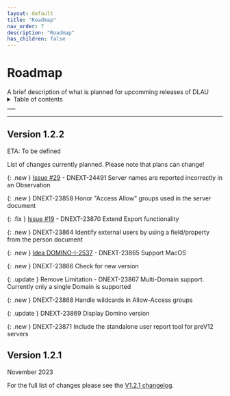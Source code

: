 ```yaml
---
layout: default
title: "Roadmap"
nav_order: 7
description: "Roadmap"
has_children: false
---
```


<h1>Roadmap</h1>
A brief description of what is planned for upcomming releases of DLAU

<details close markdown="block">
  <summary>
    Table of contents
  </summary>
  {: .text-delta }
1. TOC
{:toc}
</details>
___

___
## Version 1.2.2
ETA: To be defined

List of changes currently planned. Please note that plans can change!

{: .new }
[Issue #29](https://github.com/HCL-TECH-SOFTWARE/domino-license-analysis-utility-DLAU/issues/29) - DNEXT-24491 Server names are reported incorrectly in an Observation

{: .new }
DNEXT-23858 Honor "Access Allow" groups used in the server document

{: .fix }
[Issue #19](https://github.com/HCL-TECH-SOFTWARE/domino-license-analysis-utility-DLAU/issues/19) - DNEXT-23870 Extend Export functionality

{: .new }
DNEXT-23864	Identify external users by using a field/property from the person document

{: .new }
[Idea DOMINO-I-2537](https://hcl-software.aha.io/ideas/ideas/DOMINO-I-2537) - DNEXT-23865 Support MacOS

{: .new }
DNEXT-23866	Check for new version

{: .update }
Remove Limitation - DNEXT-23867 Multi-Domain support. Currently only a single Domain is supported

{: .new }
DNEXT-23868	Handle wildcards in Allow-Access groups

{: .update }
DNEXT-23869	Display Domino version

{: .new }
DNEXT-23871 Include the standalone user report tool for preV12 servers

## Version 1.2.1
November 2023

For the full list of changes please see the [V1.2.1 changelog](https://opensource.hcltechsw.com/domino-license-analysis-utility-DLAU/changelog/#updates-included-in-v121).